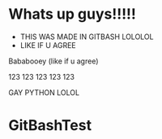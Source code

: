 # Whats up guys!!!!!

- THIS WAS MADE IN GITBASH LOLOLOL
- LIKE IF U AGREE


Bababooey (like if u agree)


123
123
123
123
123


GAY PYTHON LOLOL
# GitBashTest
